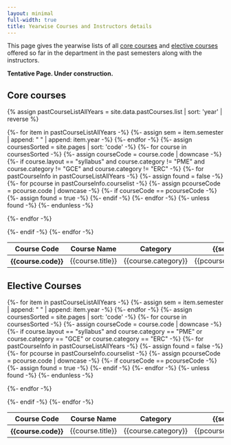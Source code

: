 ```yaml
---
layout: minimal
full-width: true
title: Yearwise Courses and Instructors details
---
```



This page gives the yearwise lists of all [core courses](#core-courses) and [elective courses](#elective-courses) offered so far in the department in the past semesters along with the instructors.

**Tentative Page. Under construction.**

## Core courses

{% assign  pastCourseListAllYears = site.data.pastCourses.list | sort: 'year' | reverse %}
<table class="table table-hover table-striped w-auto table-bordered ">
  <thead  class="thead-dark ">
    <tr>
      <th scope="col">Course Code</th>
      <th scope="col">Course Name</th>
      <th scope="col">Category</th>
      {%- for item in pastCourseListAllYears -%}
       {%- assign sem = item.semester | append: " " | append: item.year  -%}
       <th scope="col">{{sem}}</th>
      {%- endfor -%}
    </tr>
  </thead>
  <tbody>
 {%- assign coursesSorted = site.pages | sort: 'code' -%}
 {%- for course in coursesSorted -%}
    {%- assign courseCode = course.code | downcase -%}
    {%- if course.layout == "syllabus" and course.category != "PME" and course.category != "GCE" and course.category != "ERC" -%}
    <tr>
    <th scope="row"> {{course.code}} </th> <td> {{course.title}} </td>  <td> {{course.category}} </td> 
  {%- for pastCourseInfo in pastCourseListAllYears -%}
     {%- assign found = false -%}
      {%- for pcourse in pastCourseInfo.courselist -%}
       {%- assign pcourseCode = pcourse.code | downcase -%}
         {%- if courseCode == pcourseCode -%}
         <td> {{pcourse.faculty}} </td>
 	 {%- assign found = true -%}
         {%- endif -%}
      {%- endfor -%}
     {%- unless found -%}
       <td> </td>
     {%- endunless -%}
       
  {%- endfor -%}
   </tr>
    {%- endif -%}
 {%- endfor -%}
 </tbody>
</table>


## Elective Courses
<table class="table table-hover table-striped w-auto table-bordered ">
  <thead class="thead-dark">
    <tr>
      <th scope="col">Course Code</th>
      <th scope="col">Course Name</th>
      <th scope="col">Category</th>
      {%- for item in pastCourseListAllYears -%}
       {%- assign sem = item.semester | append: " " | append: item.year  -%}
       <th scope="col">{{sem}}</th>
      {%- endfor -%}
    </tr>
  </thead>
  <tbody>
 {%- assign coursesSorted = site.pages | sort: 'code' -%}
 {%- for course in coursesSorted -%}
    {%- assign courseCode = course.code | downcase -%}
    {%- if course.layout == "syllabus" and course.category == "PME" or course.category == "GCE" or course.category == "ERC" -%}
    <tr>
    <th scope="row"> {{course.code}} </th> <td> {{course.title}} </td>  <td> {{course.category}} </td> 
  {%- for pastCourseInfo in pastCourseListAllYears  -%}
     {%- assign found = false -%}
      {%- for pcourse in pastCourseInfo.courselist -%}
       {%- assign pcourseCode = pcourse.code | downcase -%}
         {%- if courseCode == pcourseCode -%}
         <td> {{pcourse.faculty}} </td>
 	 {%- assign found = true -%}
         {%- endif -%}
      {%- endfor -%}
     {%- unless found -%}
       <td> </td>
     {%- endunless -%}
       
  {%- endfor -%}
   </tr>
    {%- endif -%}
 {%- endfor -%}
 </tbody>
</table>


